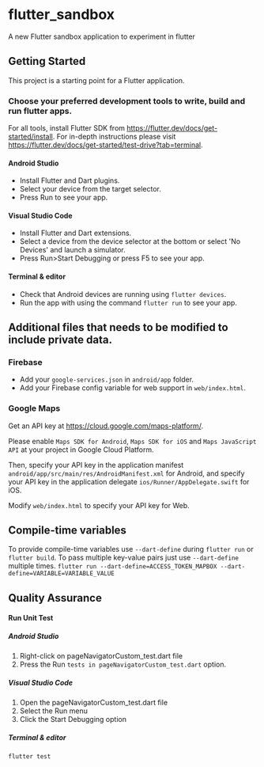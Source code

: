 # flutter_sandbox

A new Flutter sandbox application to experiment in flutter

## Getting Started

This project is a starting point for a Flutter application.

### Choose your preferred development tools to write, build and run flutter apps.
For all tools, install Flutter SDK from <https://flutter.dev/docs/get-started/install>.
For in-depth instructions please visit <https://flutter.dev/docs/get-started/test-drive?tab=terminal>.
#### Android Studio
- Install Flutter and Dart plugins.
- Select your device from the target selector.
- Press Run to see your app.

#### Visual Studio Code
- Install Flutter and Dart extensions.
- Select a device from the device selector at the bottom or select 'No Devices' and launch a simulator.
- Press Run>Start Debugging or press F5 to see your app.

#### Terminal & editor
- Check that Android devices are running using `flutter devices`.
- Run the app with using the command `flutter run` to see your app.

## Additional files that needs to be modified to include private data.
### Firebase
- Add your `google-services.json` in `android/app` folder.
- Add your Firebase config variable for web support in `web/index.html`.

### Google Maps

Get an API key at <https://cloud.google.com/maps-platform/>.

Please enable `Maps SDK for Android`, `Maps SDK for iOS` and `Maps JavaScript API` at your project in Google Cloud Platform.

Then, specify your API key in the application manifest `android/app/src/main/res/AndroidManifest.xml` for Android, and specify your API key in the application delegate `ios/Runner/AppDelegate.swift` for iOS.

Modify `web/index.html` to specify your API key for Web.

## Compile-time variables
To provide compile-time variables use `--dart-define` during `flutter run` or `flutter build`. To pass multiple key-value pairs just use `--dart-define` multiple times.
`flutter run --dart-define=ACCESS_TOKEN_MAPBOX --dart-define=VARIABLE=VARIABLE_VALUE`

## Quality Assurance
#### Run Unit Test
##### Android Studio
1. Right-click on pageNavigatorCustom_test.dart file
2. Press the Run `tests in pageNavigatorCustom_test.dart` option.

##### Visual Studio Code
1. Open the pageNavigatorCustom_test.dart file
2. Select the Run menu
3. Click the Start Debugging option

##### Terminal & editor
`flutter test`